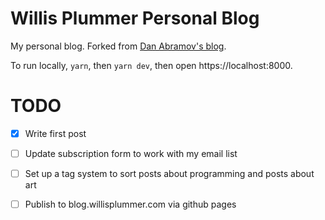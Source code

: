 # Willis Plummer Personal Blog

My personal blog. Forked from [Dan Abramov's blog](https://github.com/gaearon/overreacted.io).

To run locally, `yarn`, then `yarn dev`, then open https://localhost:8000.

# TODO

- [X] Write first post
- [ ] Update subscription form to work with my email list
- [ ] Set up a tag system to sort posts about programming and posts about art
- [ ] Publish to blog.willisplummer.com via github pages

